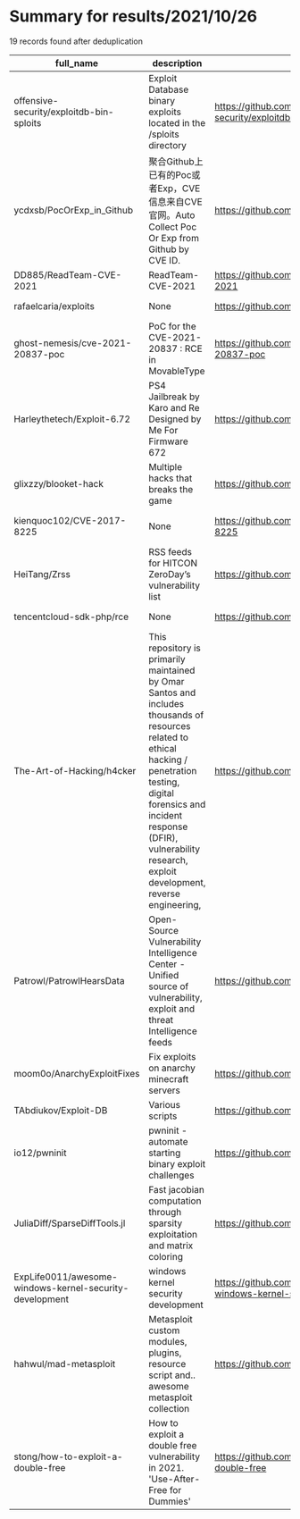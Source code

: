 
# Summary for results/2021/10/26
    
19 records found after deduplication

| full_name | description | html_url | matched_list | matched_count | pushed_at | size | stargazers_count | language | forks_count | vul_ids |
|---------------------------------------------------------|-----------------------------------------------------------------------------------------------------------------------------------------------------------------------------------------------------------------------------------------------------------------|----------------------------------------------------------------------------|-------------------------------------------------|-----------------|---------------------------|---------|--------------------|------------------|---------------|--------------------|
| offensive-security/exploitdb-bin-sploits | Exploit Database binary exploits located in the /sploits directory | https://github.com/offensive-security/exploitdb-bin-sploits | ['exploit', 'sploit'] | 2 | 2021-10-26 00:05:55+00:00 | 1534763 | 1515 | Python | 521 | [] |
| ycdxsb/PocOrExp_in_Github | 聚合Github上已有的Poc或者Exp，CVE信息来自CVE官网。Auto Collect Poc Or Exp from Github by CVE ID. | https://github.com/ycdxsb/PocOrExp_in_Github | ['cve poc'] | 1 | 2021-10-26 01:05:15+00:00 | 101562 | 216 | Python | 62 | [] |
| DD885/ReadTeam-CVE-2021 | ReadTeam-CVE-2021 | https://github.com/DD885/ReadTeam-CVE-2021 | ['cve-2 OR cve_2'] | 1 | 2021-10-26 02:23:13+00:00 | 0 | 0 | | 0 | [] |
| rafaelcaria/exploits | None | https://github.com/rafaelcaria/exploits | ['exploit'] | 1 | 2021-10-26 00:03:44+00:00 | 0 | 0 | Python | 0 | [] |
| ghost-nemesis/cve-2021-20837-poc | PoC for the CVE-2021-20837 : RCE in MovableType | https://github.com/ghost-nemesis/cve-2021-20837-poc | ['cve poc', 'cve-2 OR cve_2', 'rce', 'rce poc'] | 4 | 2021-10-26 00:34:54+00:00 | 2 | 0 | Ruby | 0 | ['CVE-2021-20837'] |
| Harleythetech/Exploit-6.72 | PS4 Jailbreak by Karo and Re Designed by Me For Firmware 672 | https://github.com/Harleythetech/Exploit-6.72 | ['exploit'] | 1 | 2021-10-26 04:05:44+00:00 | 5252 | 0 | HTML | 0 | [] |
| glixzzy/blooket-hack | Multiple hacks that breaks the game | https://github.com/glixzzy/blooket-hack | ['exploit'] | 1 | 2021-10-26 00:21:09+00:00 | 2943 | 78 | JavaScript | 138 | [] |
| kienquoc102/CVE-2017-8225 | None | https://github.com/kienquoc102/CVE-2017-8225 | ['cve-2 OR cve_2'] | 1 | 2021-10-26 03:42:22+00:00 | 7753 | 1 | Python | 0 | ['CVE-2017-8225'] |
| HeiTang/Zrss | RSS feeds for HITCON ZeroDay’s vulnerability list | https://github.com/HeiTang/Zrss | ['zeroday'] | 1 | 2021-10-26 01:05:03+00:00 | 22636 | 2 | Python | 0 | [] |
| tencentcloud-sdk-php/rce | None | https://github.com/tencentcloud-sdk-php/rce | ['rce'] | 1 | 2021-10-26 00:54:16+00:00 | 75 | 0 | PHP | 0 | [] |
| The-Art-of-Hacking/h4cker | This repository is primarily maintained by Omar Santos and includes thousands of resources related to ethical hacking / penetration testing, digital forensics and incident response (DFIR), vulnerability research, exploit development, reverse engineering, | https://github.com/The-Art-of-Hacking/h4cker | ['exploit'] | 1 | 2021-10-26 00:10:05+00:00 | 70553 | 10242 | Jupyter Notebook | 1755 | [] |
| Patrowl/PatrowlHearsData | Open-Source Vulnerability Intelligence Center - Unified source of vulnerability, exploit and threat Intelligence feeds | https://github.com/Patrowl/PatrowlHearsData | ['exploit'] | 1 | 2021-10-26 00:03:14+00:00 | 405757 | 33 | | 19 | [] |
| moom0o/AnarchyExploitFixes | Fix exploits on anarchy minecraft servers | https://github.com/moom0o/AnarchyExploitFixes | ['exploit'] | 1 | 2021-10-26 02:31:29+00:00 | 528 | 91 | Java | 21 | [] |
| TAbdiukov/Exploit-DB | Various scripts | https://github.com/TAbdiukov/Exploit-DB | ['exploit'] | 1 | 2021-10-26 02:23:24+00:00 | 14 | 0 | Python | 0 | [] |
| io12/pwninit | pwninit - automate starting binary exploit challenges | https://github.com/io12/pwninit | ['exploit'] | 1 | 2021-10-26 00:25:11+00:00 | 929 | 244 | Rust | 13 | [] |
| JuliaDiff/SparseDiffTools.jl | Fast jacobian computation through sparsity exploitation and matrix coloring | https://github.com/JuliaDiff/SparseDiffTools.jl | ['exploit'] | 1 | 2021-10-26 00:53:30+00:00 | 520 | 104 | Julia | 22 | [] |
| ExpLife0011/awesome-windows-kernel-security-development | windows kernel security development | https://github.com/ExpLife0011/awesome-windows-kernel-security-development | ['shellcode'] | 1 | 2021-10-26 02:25:46+00:00 | 2565 | 1340 | nan | 451 | [] |
| hahwul/mad-metasploit | Metasploit custom modules, plugins, resource script and.. awesome metasploit collection | https://github.com/hahwul/mad-metasploit | ['metasploit module OR payload'] | 1 | 2021-10-26 00:16:50+00:00 | 165274 | 252 | Ruby | 77 | [] |
| stong/how-to-exploit-a-double-free | How to exploit a double free vulnerability in 2021. 'Use-After-Free for Dummies' | https://github.com/stong/how-to-exploit-a-double-free | ['exploit'] | 1 | 2021-10-26 04:27:45+00:00 | 0 | 1 | Python | 0 | [] |
